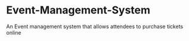 # Event-Management-System
An Event management system that allows attendees to purchase tickets online
